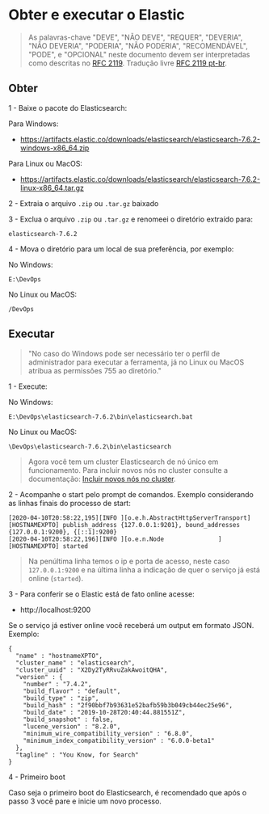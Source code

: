 # Obter e executar o Elastic

> As palavras-chave "DEVE", "NÃO DEVE", "REQUER", "DEVERIA", "NÃO DEVERIA", "PODERIA", "NÃO PODERIA", "RECOMENDÁVEL", "PODE", e "OPCIONAL" neste documento devem ser interpretadas como descritas no [RFC 2119](http://tools.ietf.org/html/rfc2119). Tradução livre [RFC 2119 pt-br](http://rfc.pt.webiwg.org/rfc2119).

## Obter

1 - Baixe o pacote do Elasticsearch:

Para Windows:
- https://artifacts.elastic.co/downloads/elasticsearch/elasticsearch-7.6.2-windows-x86_64.zip

Para Linux ou MacOS:
- https://artifacts.elastic.co/downloads/elasticsearch/elasticsearch-7.6.2-linux-x86_64.tar.gz

2 - Extraia o arquivo `.zip` ou `.tar.gz` baixado

3 - Exclua o arquivo `.zip` ou `.tar.gz` e renomeei o diretório extraído para:

```
elasticsearch-7.6.2
```

4 - Mova o diretório para um local de sua preferência, por exemplo:

No Windows:
```
E:\DevOps
```

No Linux ou MacOS:
```
/DevOps
```

## Executar

> "No caso do Windows pode ser necessário ter o perfil de administrador para executar a ferramenta, já no Linux ou MacOS atribua as permissões 755 ao diretório."

1 - Execute:

No Windows:
```
E:\DevOps\elasticsearch-7.6.2\bin\elasticsearch.bat
```

No Linux ou MacOS:
```
\DevOps\elasticsearch-7.6.2\bin\elasticsearch
```

> Agora você tem um cluster Elasticsearch de nó único em funcionamento. Para incluir novos nós no cluster consulte a documentação: [Incluir novos nós no cluster](./join-cluster.md).

2 - Acompanhe o start pelo prompt de comandos. Exemplo considerando as linhas finais do processo de start:

```
[2020-04-10T20:58:22,195][INFO ][o.e.h.AbstractHttpServerTransport] [HOSTNAMEXPTO] publish_address {127.0.0.1:9201}, bound_addresses {127.0.0.1:9200}, {[::1]:9200}
[2020-04-10T20:58:22,196][INFO ][o.e.n.Node               ] [HOSTNAMEXPTO] started
```

> Na penúltima linha temos o ip e porta de acesso, neste caso `127.0.0.1:9200` e na última linha a indicação de quer o serviço já está online (`started`).

3 - Para conferir se o Elastic está de fato online acesse:
- http://localhost:9200

Se o serviço já estiver online você receberá um output em formato JSON. Exemplo:

```
{
  "name" : "hostnameXPTO",
  "cluster_name" : "elasticsearch",
  "cluster_uuid" : "X2Dy2TyRRvuZakAwoitQHA",
  "version" : {
    "number" : "7.4.2",
    "build_flavor" : "default",
    "build_type" : "zip",
    "build_hash" : "2f90bbf7b93631e52bafb59b3b049cb44ec25e96",
    "build_date" : "2019-10-28T20:40:44.881551Z",
    "build_snapshot" : false,
    "lucene_version" : "8.2.0",
    "minimum_wire_compatibility_version" : "6.8.0",
    "minimum_index_compatibility_version" : "6.0.0-beta1"
  },
  "tagline" : "You Know, for Search"
}
```

4 - Primeiro boot

Caso seja o primeiro boot do Elasticsearch, é recomendado que após o passo 3 você pare e inicie um novo processo.
